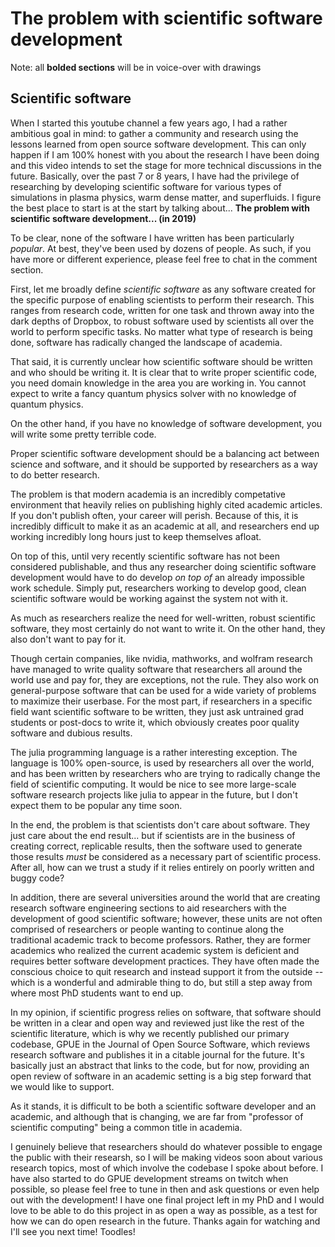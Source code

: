 # The problem with scientific software development

Note: all **bolded sections** will be in voice-over with drawings

## Scientific software
When I started this youtube channel a few years ago, I had a rather ambitious goal in mind: to gather a community and research using the lessons learned from open source software development.
This can only happen if I am 100% honest with you about the research I have been doing and this video intends to set the stage for more technical discussions in the future.
Basically, over the past 7 or 8 years, I have had the privilege of researching by developing scientific software for various types of simulations in plasma physics, warm dense matter, and superfluids.
I figure the best place to start is at the start by talking about...
**The problem with scientific software development... (in 2019)**

To be clear, none of the software I have written has been particularly *popular*. At best, they've been used by dozens of people.
As such, if you have more or different experience, please feel free to chat in the comment section.

First, let me broadly define *scientific software* as any software created for the specific purpose of enabling scientists to perform their research.
This ranges from research code, written for one task and thrown away into the dark depths of Dropbox, to robust software used by scientists all over the world to perform specific tasks.
No matter what type of research is being done, software has radically changed the landscape of academia.

That said, it is currently unclear how scientific software should be written and who should be writing it.
It is clear that to write proper scientific code, you need domain knowledge in the area you are working in.
You cannot expect to write a fancy quantum physics solver with no knowledge of quantum physics.

On the other hand, if you have no knowledge of software development, you will write some pretty terrible code.

Proper scientific software development should be a balancing act between science and software, and it should be supported by researchers as a way to do better research.

The problem is that modern academia is an incredibly competative environment that heavily relies on publishing highly cited academic articles.
If you don't publish often, your career will perish.
Because of this, it is incredibly difficult to make it as an academic at all, and researchers end up working incredibly long hours just to keep themselves afloat.

On top of this, until very recently scientific software has not been considered publishable, and thus any researcher doing scientific software development would have to do develop *on top of* an already impossible work schedule.
Simply put, researchers working to develop good, clean scientific software would be working against the system not with it.

As much as researchers realize the need for well-written, robust scientific software, they most certainly do not want to write it.
On the other hand, they also don't want to pay for it.

Though certain companies, like nvidia, mathworks, and wolfram research have managed to write quality software that researchers all around the world use and pay for, they are exceptions, not the rule.
They also work on general-purpose software that can be used for a wide variety of problems to maximize their userbase.
For the most part, if researchers in a specific field want scientific software to be written, they just ask untrained grad students or post-docs to write it, which obviously creates poor quality software and dubious results.

The julia programming language is a rather interesting exception.
The language is 100% open-source, is used by researchers all over the world, and has been written by researchers who are trying to radically change the field of scientific computing.
It would be nice to see more large-scale software research projects like julia to appear in the future, but I don't expect them to be popular any time soon.

In the end, the problem is that scientists don't care about software. They just care about the end result...
but if scientists are in the business of creating correct, replicable results, then the software used to generate those results *must* be considered as a necessary part of scientific process.
After all, how can we trust a study if it relies entirely on poorly written and buggy code?

In addition, there are several universities around the world that are creating research software engineering sections to aid researchers with the development of good scientific software; however, these units are not often comprised of researchers or people wanting to continue along the traditional academic track to become professors.
Rather, they are former academics who realized the current academic system is deficient and requires better software development practices.
They have often made the conscious choice to quit research and instead support it from the outside -- which is a wonderful and admirable thing to do, but still a step away from where most PhD students want to end up.

In my opinion, if scientific progress relies on software, that software should be written in a clear and open way and reviewed just like the rest of the scientific literature, which is why we recently published our primary codebase, GPUE in the Journal of Open Source Software, which reviews research software and publishes it in a citable journal for the future.
It's basically just an abstract that links to the code, but for now, providing an open review of software in an academic setting is a big step forward that we would like to support.

As it stands, it is difficult to be both a scientific software developer and an academic, and although that is changing, we are far from "professor of scientific computing" being a common title in academia.

I genuinely believe that researchers should do whatever possible to engage the public with their researsh, so I will be making videos soon about various research topics, most of which involve the codebase I spoke about before.
I have also started to do GPUE development streams on twitch when possible, so please feel free to tune in then and ask questions or even help out with the development!
I have one final project left in my PhD and I would love to be able to do this project in as open a way as possible, as a test for how we can do open research in the future.
Thanks again for watching and I'll see you next time! Toodles!
